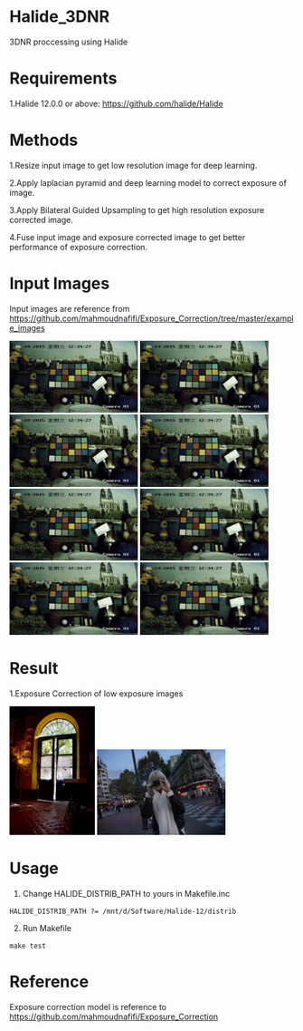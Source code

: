 # Halide_3DNR
3DNR proccessing using Halide

# Requirements
1.Halide 12.0.0 or above: https://github.com/halide/Halide

# Methods
1.Resize input image to get low resolution image for deep learning.

2.Apply laplacian pyramid and deep learning model to correct exposure of image.

3.Apply Bilateral Guided Upsampling to get high resolution exposure corrected image. 

4.Fuse input image and exposure corrected image to get better performance of exposure correction.

# Input Images
Input images are reference from https://github.com/mahmoudnafifi/Exposure_Correction/tree/master/example_images

<img src="https://github.com/venson-chiang/Halide_3DNR/blob/main/input_images/noisy_sequence_01.png" width="45%" height="45%"> <img src="https://github.com/venson-chiang/Halide_3DNR/blob/main/input_images/noisy_sequence_02.png" width="45%" height="45%"> <img src="https://github.com/venson-chiang/Halide_3DNR/blob/main/input_images/noisy_sequence_03.png" width="45%" height="45%"> <img src="https://github.com/venson-chiang/Halide_3DNR/blob/main/input_images/noisy_sequence_04.png" width="45%" height="45%"> <img src="https://github.com/venson-chiang/Halide_3DNR/blob/main/input_images/noisy_sequence_05.png" width="45%" height="45%"> <img src="https://github.com/venson-chiang/Halide_3DNR/blob/main/input_images/noisy_sequence_06.png" width="45%" height="45%"> <img src="https://github.com/venson-chiang/Halide_3DNR/blob/main/input_images/noisy_sequence_07.png" width="45%" height="45%"> <img src="https://github.com/venson-chiang/Halide_3DNR/blob/main/input_images/noisy_sequence_08.png" width="45%" height="45%"> 

# Result
1.Exposure Correction of low exposure images

<img src="https://github.com/venson-chiang/Halide_Exposure_Correction/blob/main/output_images/Rodrigo%20Valla%20-%20CC%20BY-NC%202.0_exposure_correct.jpg" width="30%" height="30%"> <img src="https://github.com/venson-chiang/Halide_Exposure_Correction/blob/main/output_images/a1359-NKIM_MG_6126_N1.5_exposure_correct.jpg" width="45%" height="45%"> 

# Usage
1. Change HALIDE_DISTRIB_PATH to yours in Makefile.inc
```
HALIDE_DISTRIB_PATH ?= /mnt/d/Software/Halide-12/distrib 
```
2. Run Makefile 
```
make test
```

# Reference
Exposure correction model is reference to https://github.com/mahmoudnafifi/Exposure_Correction

